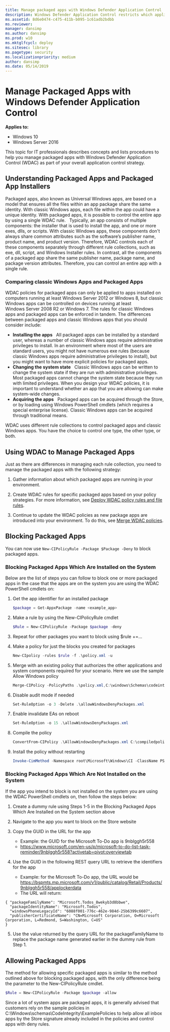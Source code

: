 ```yaml
---
title: Manage packaged apps with Windows Defender Application Control  (Windows 10)
description: Windows Defender Application Control restricts which applications users are allowed to run and the code that runs in the system core.
ms.assetid: 8d6e0474-c475-411b-b095-1c61adb2bdbb
ms.reviewer: 
manager: dansimp
ms.author: dansimp
ms.prod: w10
ms.mktglfcycl: deploy
ms.sitesec: library
ms.pagetype: security
ms.localizationpriority: medium
author: dansimp
ms.date: 05/14/2019
---
```


# Manage Packaged Apps with Windows Defender Application Control 

**Applies to:**

-   Windows 10
-   Windows Server 2016

This topic for IT professionals describes concepts and lists procedures to help you manage packaged apps with Windows Defender Application Control (WDAC) as part of your overall application control strategy.

## Understanding Packaged Apps and Packaged App Installers

Packaged apps, also known as Universal Windows apps, are based on a model that ensures all the files within an app package share the same identity. With classic Windows apps, each file within the app could have a unique identity. 
With packaged apps, it is possible to control the entire app by using a single WDAC rule.
 
Typically, an app consists of multiple components: the installer that is used to install the app, and one or more exes, dlls, or scripts. With classic Windows apps, these components don't always share common attributes such as the software’s publisher name, product name, and product version. Therefore, WDAC controls each of these components separately through different rule collections, such as exe, dll, script, and Windows Installer rules. In contrast, all the components of a packaged app share the same publisher name, package name, and package version attributes. Therefore, you can control an entire app with a single rule.

### <a href="" id="bkmk-compareclassicmetro"></a>Comparing classic Windows Apps and Packaged Apps

WDAC policies for packaged apps can only be applied to apps installed on computers running at least Windows Server 2012 or Windows 8, but classic Windows apps can be controlled on devices running at least Windows Server 
2008 R2 or Windows 7. The rules for classic Windows apps and packaged apps can be enforced in tandem. The differences between packaged apps and classic Windows apps that you should consider include:

-   **Installing the apps**   All packaged apps can be installed by a standard user, whereas a number of classic Windows apps require administrative privileges to install. In an environment where most of the users are standard users, you might not have numerous exe rules (because classic Windows apps require administrative privileges to install), but you might want to have more explicit policies for packaged apps.
-   **Changing the system state**   Classic Windows apps can be written to change the system state if they are run with administrative privileges. Most packaged apps cannot change the system state because they run with limited privileges. When you design your WDAC policies, it is important to understand whether an app that you are allowing can make system-wide changes.
-   **Acquiring the apps**   Packaged apps can be acquired through the Store, or by loading using Windows PowerShell cmdlets (which requires a special enterprise license). Classic Windows apps can be acquired through traditional means.

WDAC uses different rule collections to control packaged apps and classic Windows apps. You have the choice to control one type, the other type, or both.

## Using WDAC to Manage Packaged Apps

Just as there are differences in managing each rule collection, you need to manage the packaged apps with the following strategy:

1.  Gather information about which packaged apps are running in your environment. 

2.  Create WDAC rules for specific packaged apps based on your policy strategies. For more information, see [Deploy WDAC policy rules and file rules](select-types-of-rules-to-create.md).

3.  Continue to update the WDAC policies as new package apps are introduced into your environment. To do this, see [Merge WDAC policies](merge-windows-defender-application-control-policies.md).

## Blocking Packaged Apps

You can now use `New-CIPolicyRule -Package $Package -Deny` to block packaged apps.

### Blocking Packaged Apps Which Are Installed on the System

Below are the list of steps you can follow to block one or more packaged apps in the case that the apps are on the system you are using the WDAC PowerShell cmdlets on:

1. Get the app identifier for an installed package

   ```powershell
   $package = Get-AppxPackage -name <example_app>
   ```
2. Make a rule by using the New-CIPolicyRule cmdlet

   ```powershell   
   $Rule = New-CIPolicyRule -Package $package -deny
   ```
3. Repeat for other packages you want to block using $rule +=…

4. Make a policy for just the blocks you created for packages

   ```powershell
   New-CIpolicy -rules $rule -f .\policy.xml -u
   ```

5. Merge with an existing policy that authorizes the other applications and system components required for your scenario. Here we use the sample Allow Windows policy

   ```powershell
   Merge-CIPolicy -PolicyPaths .\policy.xml,C:\windows\Schemas\codeintegrity\examplepolicies\DefaultWindows_Audit.xml -o allowWindowsDenyPackages.xml
   ```

6. Disable audit mode if needed

   ```powershell
   Set-RuleOption -o 3 -Delete .\allowWindowsDenyPackages.xml
   ```

7. Enable invalidate EAs on reboot

   ```powershell
   Set-RuleOption -o 15 .\allowWindowsDenyPackages.xml 
   ```

8. Compile the policy

   ```powershell
   ConvertFrom-CIPolicy .\AllowWindowsDenyPackages.xml C:\compiledpolicy.bin
   ```

9. Install the policy without restarting

   ```powershell
   Invoke-CimMethod -Namespace root\Microsoft\Windows\CI -ClassName PS_UpdateAndCompareCIPolicy -MethodName Update -Arguments @{FilePath = "C:\compiledpolicy.bin"}
   ```
### Blocking Packaged Apps Which Are Not Installed on the System

If the app you intend to block is not installed on the system you are using the WDAC PowerShell cmdlets on, then follow the steps below:

1.	Create a dummy rule using Steps 1-5 in the Blocking Packaged Apps Which Are Installed on the System section above

2.	Navigate to the app you want to block on the Store website

3. Copy the GUID in the URL for the app
    - Example: the GUID for the Microsoft To-Do app is 9nblggh5r558
    - https://www.microsoft.com/en-us/p/microsoft-to-do-list-task-reminder/9nblggh5r558?activetab=pivot:overviewtab 
4.	Use the GUID in the following REST query URL to retrieve the identifiers for the app
    - Example: for the Microsoft To-Do app, the URL would be https://bspmts.mp.microsoft.com/v1/public/catalog/Retail/Products/9nblggh5r558/applockerdata
    - The URL will return:
   
   ```
   { "packageFamilyName": "Microsoft.Todos_8wekyb3d8bbwe", 
     "packageIdentityName": "Microsoft.Todos", 
     "windowsPhoneLegacyId": "6088f001-776c-462e-984d-25b6399c6607", 
     "publisherCertificateName": "CN=Microsoft Corporation, O=Microsoft Corporation, L=Redmond, S=Washington, C=US" 
   }
   ```

5.	Use the value returned by the query URL for the packageFamilyName to replace the package name generated earlier in the dummy rule from Step 1. 

## Allowing Packaged Apps
The method for allowing specific packaged apps is similar to the method outlined above for blocking packaged apps, with the only difference being the parameter to the New-CIPolicyRule cmdlet.

```powershell   
$Rule = New-CIPolicyRule -Package $package -allow
```

Since a lot of system apps are packaged apps, it is generally advised that customers rely on the sample policies in C:\Windows\schemas\CodeIntegrity\ExamplePolicies to help allow all inbox apps by the Store signature already included in the policies and control apps with deny rules. 
